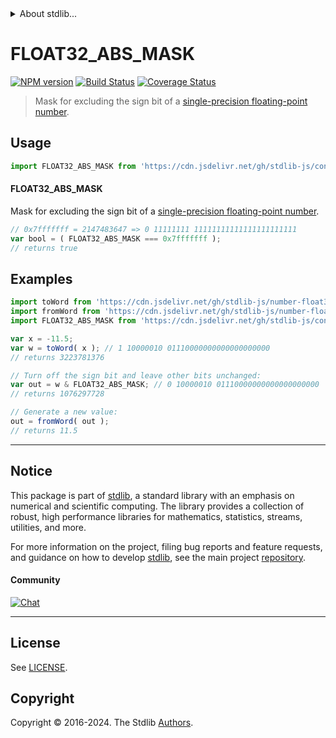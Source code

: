 <!--

@license Apache-2.0

Copyright (c) 2022 The Stdlib Authors.

Licensed under the Apache License, Version 2.0 (the "License");
you may not use this file except in compliance with the License.
You may obtain a copy of the License at

   http://www.apache.org/licenses/LICENSE-2.0

Unless required by applicable law or agreed to in writing, software
distributed under the License is distributed on an "AS IS" BASIS,
WITHOUT WARRANTIES OR CONDITIONS OF ANY KIND, either express or implied.
See the License for the specific language governing permissions and
limitations under the License.

-->


<details>
  <summary>
    About stdlib...
  </summary>
  <p>We believe in a future in which the web is a preferred environment for numerical computation. To help realize this future, we've built stdlib. stdlib is a standard library, with an emphasis on numerical and scientific computation, written in JavaScript (and C) for execution in browsers and in Node.js.</p>
  <p>The library is fully decomposable, being architected in such a way that you can swap out and mix and match APIs and functionality to cater to your exact preferences and use cases.</p>
  <p>When you use stdlib, you can be absolutely certain that you are using the most thorough, rigorous, well-written, studied, documented, tested, measured, and high-quality code out there.</p>
  <p>To join us in bringing numerical computing to the web, get started by checking us out on <a href="https://github.com/stdlib-js/stdlib">GitHub</a>, and please consider <a href="https://opencollective.com/stdlib">financially supporting stdlib</a>. We greatly appreciate your continued support!</p>
</details>

# FLOAT32_ABS_MASK

[![NPM version][npm-image]][npm-url] [![Build Status][test-image]][test-url] [![Coverage Status][coverage-image]][coverage-url] <!-- [![dependencies][dependencies-image]][dependencies-url] -->

> Mask for excluding the sign bit of a [single-precision floating-point number][ieee754].



<section class="usage">

## Usage

```javascript
import FLOAT32_ABS_MASK from 'https://cdn.jsdelivr.net/gh/stdlib-js/constants-float32-abs-mask@deno/mod.js';
```

#### FLOAT32_ABS_MASK

Mask for excluding the sign bit of a [single-precision floating-point number][ieee754].

```javascript
// 0x7fffffff = 2147483647 => 0 11111111 11111111111111111111111
var bool = ( FLOAT32_ABS_MASK === 0x7fffffff );
// returns true
```

</section>

<!-- /.usage -->

<section class="notes">

</section>

<!-- /.notes -->

<section class="examples">

## Examples

<!-- eslint no-undef: "error" -->

```javascript
import toWord from 'https://cdn.jsdelivr.net/gh/stdlib-js/number-float32-base-to-word@deno/mod.js';
import fromWord from 'https://cdn.jsdelivr.net/gh/stdlib-js/number-float32-base-from-word@deno/mod.js';
import FLOAT32_ABS_MASK from 'https://cdn.jsdelivr.net/gh/stdlib-js/constants-float32-abs-mask@deno/mod.js';

var x = -11.5;
var w = toWord( x ); // 1 10000010 01110000000000000000000
// returns 3223781376

// Turn off the sign bit and leave other bits unchanged:
var out = w & FLOAT32_ABS_MASK; // 0 10000010 01110000000000000000000
// returns 1076297728

// Generate a new value:
out = fromWord( out );
// returns 11.5
```

</section>

<!-- /.examples -->

<!-- C interface documentation. -->



<!-- Section for related `stdlib` packages. Do not manually edit this section, as it is automatically populated. -->

<section class="related">

</section>

<!-- /.related -->

<!-- Section for all links. Make sure to keep an empty line after the `section` element and another before the `/section` close. -->


<section class="main-repo" >

* * *

## Notice

This package is part of [stdlib][stdlib], a standard library with an emphasis on numerical and scientific computing. The library provides a collection of robust, high performance libraries for mathematics, statistics, streams, utilities, and more.

For more information on the project, filing bug reports and feature requests, and guidance on how to develop [stdlib][stdlib], see the main project [repository][stdlib].

#### Community

[![Chat][chat-image]][chat-url]

---

## License

See [LICENSE][stdlib-license].


## Copyright

Copyright &copy; 2016-2024. The Stdlib [Authors][stdlib-authors].

</section>

<!-- /.stdlib -->

<!-- Section for all links. Make sure to keep an empty line after the `section` element and another before the `/section` close. -->

<section class="links">

[npm-image]: http://img.shields.io/npm/v/@stdlib/constants-float32-abs-mask.svg
[npm-url]: https://npmjs.org/package/@stdlib/constants-float32-abs-mask

[test-image]: https://github.com/stdlib-js/constants-float32-abs-mask/actions/workflows/test.yml/badge.svg?branch=main
[test-url]: https://github.com/stdlib-js/constants-float32-abs-mask/actions/workflows/test.yml?query=branch:main

[coverage-image]: https://img.shields.io/codecov/c/github/stdlib-js/constants-float32-abs-mask/main.svg
[coverage-url]: https://codecov.io/github/stdlib-js/constants-float32-abs-mask?branch=main

<!--

[dependencies-image]: https://img.shields.io/david/stdlib-js/constants-float32-abs-mask.svg
[dependencies-url]: https://david-dm.org/stdlib-js/constants-float32-abs-mask/main

-->

[chat-image]: https://img.shields.io/gitter/room/stdlib-js/stdlib.svg
[chat-url]: https://app.gitter.im/#/room/#stdlib-js_stdlib:gitter.im

[stdlib]: https://github.com/stdlib-js/stdlib

[stdlib-authors]: https://github.com/stdlib-js/stdlib/graphs/contributors

[umd]: https://github.com/umdjs/umd
[es-module]: https://developer.mozilla.org/en-US/docs/Web/JavaScript/Guide/Modules

[deno-url]: https://github.com/stdlib-js/constants-float32-abs-mask/tree/deno
[deno-readme]: https://github.com/stdlib-js/constants-float32-abs-mask/blob/deno/README.md
[umd-url]: https://github.com/stdlib-js/constants-float32-abs-mask/tree/umd
[umd-readme]: https://github.com/stdlib-js/constants-float32-abs-mask/blob/umd/README.md
[esm-url]: https://github.com/stdlib-js/constants-float32-abs-mask/tree/esm
[esm-readme]: https://github.com/stdlib-js/constants-float32-abs-mask/blob/esm/README.md
[branches-url]: https://github.com/stdlib-js/constants-float32-abs-mask/blob/main/branches.md

[stdlib-license]: https://raw.githubusercontent.com/stdlib-js/constants-float32-abs-mask/main/LICENSE

[ieee754]: https://en.wikipedia.org/wiki/IEEE_754-1985

</section>

<!-- /.links -->
